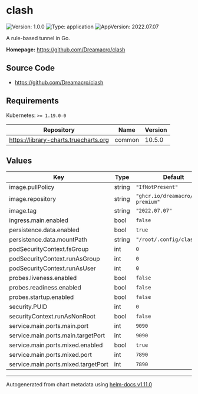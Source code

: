 # clash

![Version: 1.0.0](https://img.shields.io/badge/Version-1.0.0-informational?style=flat-square) ![Type: application](https://img.shields.io/badge/Type-application-informational?style=flat-square) ![AppVersion: 2022.07.07](https://img.shields.io/badge/AppVersion-2022.07.07-informational?style=flat-square)

A rule-based tunnel in Go.

**Homepage:** <https://github.com/Dreamacro/clash>

## Source Code

* <https://github.com/Dreamacro/clash>

## Requirements

Kubernetes: `>= 1.19.0-0`

| Repository | Name | Version |
|------------|------|---------|
| https://library-charts.truecharts.org | common | 10.5.0 |

## Values

| Key | Type | Default | Description |
|-----|------|---------|-------------|
| image.pullPolicy | string | `"IfNotPresent"` |  |
| image.repository | string | `"ghcr.io/dreamacro/clash-premium"` |  |
| image.tag | string | `"2022.07.07"` |  |
| ingress.main.enabled | bool | `false` |  |
| persistence.data.enabled | bool | `true` |  |
| persistence.data.mountPath | string | `"/root/.config/clash"` |  |
| podSecurityContext.fsGroup | int | `0` |  |
| podSecurityContext.runAsGroup | int | `0` |  |
| podSecurityContext.runAsUser | int | `0` |  |
| probes.liveness.enabled | bool | `false` |  |
| probes.readiness.enabled | bool | `false` |  |
| probes.startup.enabled | bool | `false` |  |
| security.PUID | int | `0` |  |
| securityContext.runAsNonRoot | bool | `false` |  |
| service.main.ports.main.port | int | `9090` |  |
| service.main.ports.main.targetPort | int | `9090` |  |
| service.main.ports.mixed.enabled | bool | `true` |  |
| service.main.ports.mixed.port | int | `7890` |  |
| service.main.ports.mixed.targetPort | int | `7890` |  |

----------------------------------------------
Autogenerated from chart metadata using [helm-docs v1.11.0](https://github.com/norwoodj/helm-docs/releases/v1.11.0)
